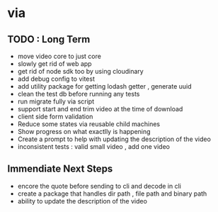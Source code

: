 # via

## TODO : Long Term

- move video core to just core
- slowly get rid of web app
- get rid of node sdk too by using cloudinary
- add debug config to vitest
- add utility package for getting lodash getter , generate uuid
- clean the test db before running any tests
- run migrate fully via script
- support start and end trim video at the time of download
- client side form validation
- Reduce some states via reusable child machines
- Show progress on what exactlly is happening
- Create a prompt to help with updating the description of the video
- inconsistent tests : valid small video , add one video

## Immendiate Next Steps

- encore the quote before sending to cli and decode in cli
- create a package that handles dir path , file path and binary path
- ability to update the description of the video
